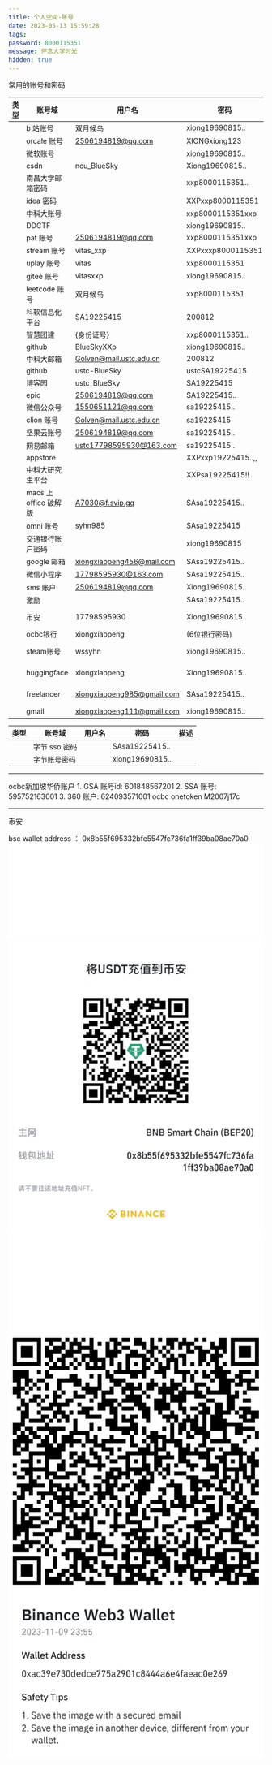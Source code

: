 ```yaml
---
title: 个人空间-账号
date: 2023-05-13 15:59:28
tags:
password: 8000115351
message: 怀念大学时光
hidden: true
---
```


常用的账号和密码

| 类型 | 账号域                | 用户名                    | 密码               | 描述                                |
| ---- | --------------------- | ------------------------- | ------------------ | ----------------------------------- |
|      | b 站账号              | 双月候鸟                  | xiong19690815..    |                                     |
|      | orcale 账号           | 2506194819@qq.com         | XIONGxiong123      |                                     |
|      | 微软账号              |                           | xiong19690815..    |                                     |
|      | csdn                  | ncu_BlueSky               | Xiong19690815..    |                                     |
|      | 南昌大学邮箱密码      |                           | xxp8000115351..    |                                     |
|      | idea 密码             |                           | XXPxxp8000115351   |                                     |
|      | 中科大账号            |                           | xxp8000115351xxp   |                                     |
|      | DDCTF                 |                           | xiong19690815..    |                                     |
|      | pat 账号              | 2506194819@qq.com         | xxp8000115351xxp   |                                     |
|      | stream 账号           | vitas_xxp                 | XXPxxxp8000115351  |                                     |
|      | uplay 账号            | vitas                     | xxp8000115351      |                                     |
|      | gitee 账号            | vitasxxp                  | xiong19690815..    |                                     |
|      | leetcode 账号         | 双月候鸟                  | xxp8000115351      |                                     |
|      | 科软信息化平台        | SA19225415                | 200812             |                                     |
|      | 智慧团建              | {身份证号}                | xxp8000115351..    |                                     |
|      | github                | BlueSkyXXp                | xiong19690815..    |                                     |
|      | 中科大邮箱            | Golven@mail.ustc.edu.cn   | 200812             |                                     |
|      | github                | ustc-BlueSky              | ustcSA19225415     |                                     |
|      | 博客园                | ustc_BlueSky              | SA19225415         |                                     |
|      | epic                  | 2506194819@qq.com         | SA19225415..       |                                     |
|      | 微信公众号            | 1550651121@qq.com         | sa19225415..       |                                     |
|      | clion 账号            | Golven@mail.ustc.edu.cn   | sa19225415         |                                     |
|      | 坚果云账号            | 2506194819@qq.com         | sa19225415..       |                                     |
|      | 网易邮箱              | ustc17798595930@163.com   | sa19225415..       |                                     |
|      | appstore              |                           | XXPxxp19225415..,, |                                     |
|      | 中科大研究生平台      |                           | XXPsa19225415!!    |                                     |
|      | macs 上 office 破解版 | A7030@f.svip.gq           | SAsa19225415..     |                                     |
|      | omni 账号             | syhn985                   | SAsa19225415       |                                     |
|      | 交通银行账户密码      |                           | xiong19690815      |                                     |
|      | google 邮箱           | xiongxiaopeng456@mail.com | SAsa19225415..     |                                     |
|      | 微信小程序            | 17798595930@163.com       | SAsa19225415..     |                                     |
|      | sms 账户              | 2506194819@qq.com         | Xiong19690815..    |                                     |
|      | 激励                  |                           | SAsa19225415..     |                                     |
|      | 币安                  | 17798595930               | Xiong19690815..    | 关联邮箱 xiongxiaopeng985@gmail.com |
|      | ocbc银行   | xiongxiaopeng | (6位银行密码) | xiongxiaopeng985@gmail.com |
|      | steam账号  |  wssyhn                    | xiong19690815..        | 关联邮箱 xiongxiaopeng985@gmail.com |
|      | huggingface  | xiongxiaopeng                   | Xiong19690815..        | 关联邮箱 xiongxiaopeng985@gmail.com |
|      | freelancer  | xiongxiaopeng985@gmail.com                  | SAsa19225415..        | 关联邮箱 xiongxiaopeng985@gmail.com |
|      | gmail  | xiongxiaopeng111@gmail.com                  | xiong19690815..        | 关联手机号67426742 |




| 类型 | 账号域        | 用户名 | 密码            | 描述 |
| ---- | ------------- | ------ | --------------- | ---- |
|      | 字节 sso 密码 |        | SAsa19225415..  |      |
|      | 字节账号密码  |        | xiong19690815.. |      |



-----
ocbc新加坡华侨账户
    1. GSA   账号id: 601848567201
    2. SSA   账号: 595752163001
    3. 360   账户: 624093571001
ocbc onetoken  M2007j17c

-------
币安

bsc wallet address ： 0x8b55f695332bfe5547fc736fa1ff39ba08ae70a0
![bsc wallet address:0x8b55f695332bfe5547fc736fa1ff39ba08ae70a0](/img/article/bsc-wallet-address.png)
![binance web3 wallet address](/img/article/binance-web3-wallet.jpeg)